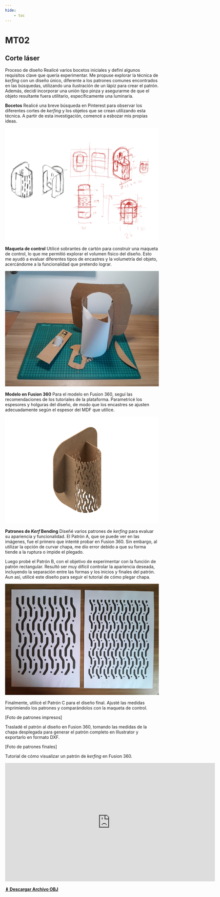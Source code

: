 ```yaml
---
hide:
    - toc
---
```


# MT02
## Corte láser

Proceso de diseño 
Realicé varios bocetos iniciales y definí algunos requisitos clave que quería experimentar. Me propuse explorar la técnica de *kerfing* con un diseño único, diferente a los patrones comunes encontrados en las búsquedas, utilizando una ilustración de un lápiz para crear el patrón. Además, decidí incorporar una unión tipo pinza y asegurarme de que el objeto resultante fuera utilitario, específicamente una luminaria.


**Bocetos**
Realicé una breve búsqueda en Pinterest para observar los diferentes cortes de *kerfing* y los objetos que se crean utilizando esta técnica. A partir de esta investigación, comencé a esbozar mis propias ideas.

![foto boceto](../images/MT03/BOCETOS.png)

**Maqueta de control**
Utilicé sobrantes de cartón para construir una maqueta de control, lo que me permitió explorar el volumen físico del diseño. Esto me ayudó a evaluar diferentes tipos de encastres y la volumetría del objeto, acercándome a la funcionalidad que pretendo lograr.

![a foto maqueta de control](<../images/MT03/FOTO MAQUETA.jpg>)

**Modelo en Fusion 360**
Para el modelo en Fusion 360, seguí las recomendaciones de los tutoriales de la plataforma. Parametricé los espesores y holguras del diseño, de modo que los encastres se ajusten adecuadamente según el espesor del MDF que utilice.

![foto render modelo final](<../images/MT03/diseno final.png>)



**Patrones de *Kerf* Bending**
Diseñé varios patrones de *kerfing* para evaluar su apariencia y funcionalidad. El Patrón A, que se puede ver en las imágenes, fue el primero que intenté probar en Fusion 360. Sin embargo, al utilizar la opción de curvar chapa, me dio error debido a que su forma tiende a la ruptura o impide el plegado. 

Luego probé el Patrón B, con el objetivo de experimentar con la función de patrón rectangular. Resultó ser muy difícil controlar la apariencia deseada, incluyendo la separación entre las formas y los inicios y finales del patrón. Aun así, utilicé este diseño para seguir el tutorial de cómo plegar chapa.

![Foto de patrones de diseños](<../images/MT03/FOTO IMPRESIONES.jpg>)

Finalmente, utilicé el Patrón C para el diseño final. Ajusté las medidas imprimiendo los patrones y comparándolos con la maqueta de control.

[Foto de patrones impresos]

Trasladé el patrón al diseño en Fusion 360, tomando las medidas de la chapa desplegada para generar el patrón completo en Illustrator y exportarlo en formato DXF.

[Foto de patrones finales]

Tutorial de cómo visualizar  un patrón de *kerfing* en Fusion 360.

<iframe width="688" height="388" src="https://www.youtube.com/embed/RV77efTrUrw?si=W8OYEgaKS8IcojfV" title="YouTube video player" frameborder="0" allow="accelerometer; autoplay; clipboard-write; encrypted-media; gyroscope; picture-in-picture; web-share" referrerpolicy="strict-origin-when-cross-origin" allowfullscreen></iframe>

**[⬇︎ Descargar Archivo OBJ](../Descargas/Corte_Edgardo_Saracho.zip)**